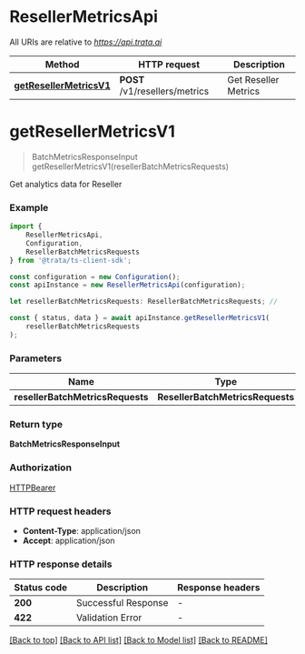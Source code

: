# ResellerMetricsApi

All URIs are relative to *https://api.trata.ai*

|Method | HTTP request | Description|
|------------- | ------------- | -------------|
|[**getResellerMetricsV1**](#getresellermetricsv1) | **POST** /v1/resellers/metrics | Get Reseller Metrics|

# **getResellerMetricsV1**
> BatchMetricsResponseInput getResellerMetricsV1(resellerBatchMetricsRequests)

Get analytics data for Reseller

### Example

```typescript
import {
    ResellerMetricsApi,
    Configuration,
    ResellerBatchMetricsRequests
} from '@trata/ts-client-sdk';

const configuration = new Configuration();
const apiInstance = new ResellerMetricsApi(configuration);

let resellerBatchMetricsRequests: ResellerBatchMetricsRequests; //

const { status, data } = await apiInstance.getResellerMetricsV1(
    resellerBatchMetricsRequests
);
```

### Parameters

|Name | Type | Description  | Notes|
|------------- | ------------- | ------------- | -------------|
| **resellerBatchMetricsRequests** | **ResellerBatchMetricsRequests**|  | |


### Return type

**BatchMetricsResponseInput**

### Authorization

[HTTPBearer](../README.md#HTTPBearer)

### HTTP request headers

 - **Content-Type**: application/json
 - **Accept**: application/json


### HTTP response details
| Status code | Description | Response headers |
|-------------|-------------|------------------|
|**200** | Successful Response |  -  |
|**422** | Validation Error |  -  |

[[Back to top]](#) [[Back to API list]](../README.md#documentation-for-api-endpoints) [[Back to Model list]](../README.md#documentation-for-models) [[Back to README]](../README.md)

